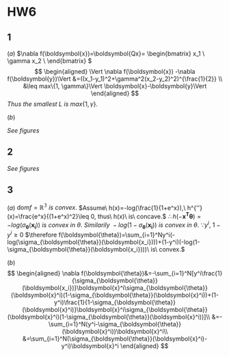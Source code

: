 # HW6

## 1

$(a)$
$\nabla f(\boldsymbol{x})=\boldsymbol{Qx}=
\begin{bmatrix}
    x_1 \\
    \gamma x_2 \\
\end{bmatrix}
$
$$
\begin{aligned}
\Vert \nabla f(\boldsymbol{x}) -\nabla f(\boldsymbol{y})\Vert &=((x_1-y_1)^2+\gamma^2(x_2-y_2)^2)^{\frac{1}{2}} \\
&\leq max\{1, \gamma\}\Vert \boldsymbol{x}-\boldsymbol{y}\Vert
\end{aligned}
$$
$Thus\ the\ smallest\ L\ is \ max\{1, \gamma\}.$

$(b)$

$See\ figures$

## 2

$See\ figures$

## 3

$(a)$ $\textrm{dom}f=\mathbb{R^3}\ is\ convex.$
$Assume\ h(x)=-log(\frac{1}{1+e^x}),\ h^{''}(x)=\frac{e^x}{(1+e^x)^2}\leq 0, thus\ h(x)\ is\ concave.$
$\therefore h(-\boldsymbol{x^T\theta})=-log(\sigma_{\boldsymbol{\theta}}(\boldsymbol{x_i}))\ is\ convex\ in\ \theta.$
$Similarily\ -log(1-\sigma_{\boldsymbol{\theta}}(\boldsymbol{x_i}))\ is\ convex\ in\ \theta.$
$\because y^i,\ 1-y^i\geq 0$
$\therefore f(\boldsymbol{\theta})=\sum_{i=1}^Ny^i(-log(\sigma_{\boldsymbol{\theta}}(\boldsymbol{x_i})))+(1-y^i)(-log(1-\sigma_{\boldsymbol{\theta}}(\boldsymbol{x_i})))\ is\ convex.$

$(b)$
$$
\begin{aligned}
\nabla f(\boldsymbol{\theta})&=-\sum_{i=1}^N[y^i\frac{1}{\sigma_{\boldsymbol{\theta}}(\boldsymbol{x_i})}\boldsymbol{x}^i\sigma_{\boldsymbol{\theta}}(\boldsymbol{x}^i)(1-\sigma_{\boldsymbol{\theta}}(\boldsymbol{x}^i))+(1-y^i)\frac{1}{1-\sigma_{\boldsymbol{\theta}}(\boldsymbol{x}^i)}\boldsymbol{x}^i\sigma_{\boldsymbol{\theta}}(\boldsymbol{x}^i)(1-\sigma_{\boldsymbol{\theta}}(\boldsymbol{x}^i))]\\
&=-\sum_{i=1}^N(y^i-\sigma_{\boldsymbol{\theta}}(\boldsymbol{x}^i))\boldsymbol{x}^i\\
&=\sum_{i=1}^N(\sigma_{\boldsymbol{\theta}}(\boldsymbol{x}^i)-y^i)\boldsymbol{x}^i
\end{aligned}
$$
